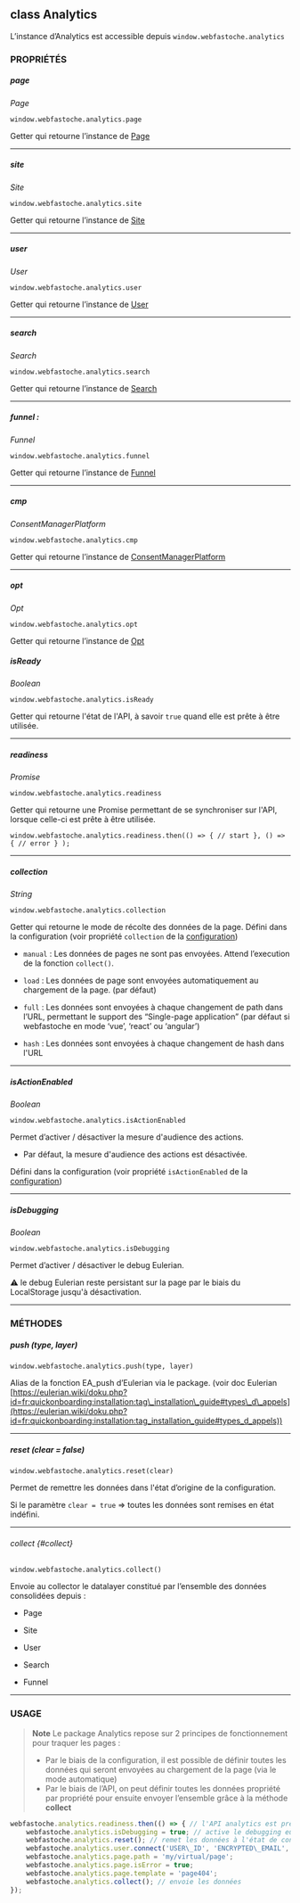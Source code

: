 ## class Analytics

L’instance d’Analytics est accessible depuis `window.webfastoche.analytics`

### PROPRIÉTÉS

##### page

_Page_

`window.webfastoche.analytics.page`

Getter qui retourne l’instance de [Page](page.md)

* * *

##### site

_Site_

`window.webfastoche.analytics.site`

Getter qui retourne l’instance de [Site](site.md)

* * *

##### user

_User_

`window.webfastoche.analytics.user`

Getter qui retourne l’instance de [User](user.md)

* * *


##### search

_Search_

`window.webfastoche.analytics.search`

Getter qui retourne l’instance de [Search](search.md)

* * *

##### funnel :

_Funnel_

`window.webfastoche.analytics.funnel`

Getter qui retourne l’instance de [Funnel](funnel.md)

* * *

##### cmp

_ConsentManagerPlatform_

`window.webfastoche.analytics.cmp`

Getter qui retourne l’instance de [ConsentManagerPlatform](cmp.md)

* * *

##### opt

_Opt_

`window.webfastoche.analytics.opt`

Getter qui retourne l’instance de [Opt](opt.md)

##### isReady

_Boolean_

`window.webfastoche.analytics.isReady`

Getter qui retourne l'état de l'API, à savoir `true` quand elle est prête à être utilisée.

* * *

##### readiness

_Promise_

`window.webfastoche.analytics.readiness`

Getter qui retourne une Promise permettant de se synchroniser sur l'API, lorsque celle-ci est prête à être utilisée.

    window.webfastoche.analytics.readiness.then(() => { // start }, () => { // error } );

* * *

##### collection

_String_

`window.webfastoche.analytics.collection`

Getter qui retourne le mode de récolte des données de la page. Défini dans la configuration (voir propriété `collection` de la [configuration](../installation/configuration.md#collection))

* `manual` : Les données de pages ne sont pas envoyées. Attend l’execution de la fonction `collect()`.

* `load` : Les données de page sont envoyées automatiquement au chargement de la page. (par défaut)

* `full` : Les données sont envoyées à chaque changement de path dans l’URL, permettant le support des “Single-page
  application” (par défaut si webfastoche en mode ‘vue’, ‘react’ ou ‘angular’)
  
* `hash` : Les données sont envoyées à chaque changement de hash dans l'URL

* * *

##### isActionEnabled

_Boolean_

`window.webfastoche.analytics.isActionEnabled`

Permet d’activer / désactiver la mesure d'audience des actions.

* Par défaut, la mesure d'audience des actions est désactivée.

Défini dans la configuration (voir propriété `isActionEnabled` de la [configuration](../installation/configuration.md))

* * *

##### isDebugging

_Boolean_

`window.webfastoche.analytics.isDebugging`

Permet d’activer / désactiver le debug Eulerian.

⚠️ le debug Eulerian reste persistant sur la page par le biais du LocalStorage jusqu'à désactivation.

* * *

### MÉTHODES

##### push (type, layer)

`window.webfastoche.analytics.push(type, layer)`

Alias de la fonction EA\_push d’Eulerian via le package. (voir doc Eulerian [https://eulerian.wiki/doku.php?id=fr:quickonboarding:installation:tag\_installation\_guide#types\_d\_appels](https://eulerian.wiki/doku.php?id=fr:quickonboarding:installation:tag_installation_guide#types_d_appels))

* * *

##### reset (clear = false)

`window.webfastoche.analytics.reset(clear)`

Permet de remettre les données dans l'état d’origine de la configuration.

Si le paramètre `clear = true` => toutes les données sont remises en état indéfini.

* * *

###### collect {#collect}

`window.webfastoche.analytics.collect()`

Envoie au collector le datalayer constitué par l’ensemble des données consolidées depuis :

* Page

* Site

* User

* Search

* Funnel

* * *

### USAGE

> **Note**
> Le package Analytics repose sur 2 principes de fonctionnement pour traquer les pages :
> * Par le biais de la configuration, il est possible de définir toutes les données qui seront envoyées au chargement de la page (via le mode automatique)
> * Par le biais de l’API, on peut définir toutes les données propriété par propriété pour ensuite envoyer l’ensemble grâce à la méthode **collect**


```javascript
webfastoche.analytics.readiness.then(() => { // l'API analytics est prête à l'utilisation
    webfastoche.analytics.isDebugging = true; // active le debugging eulerian
    webfastoche.analytics.reset(); // remet les données à l'état de configuration
    webfastoche.analytics.user.connect('USER\_ID', 'ENCRYPTED\_EMAIL', true);
    webfastoche.analytics.page.path = 'my/virtual/page';
    webfastoche.analytics.page.isError = true;
    webfastoche.analytics.page.template = 'page404';
    webfastoche.analytics.collect(); // envoie les données
});
```
